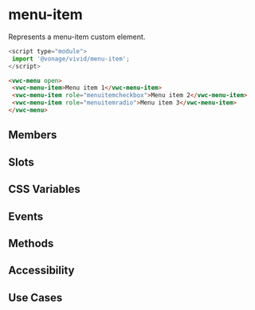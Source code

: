 # menu-item

Represents a menu-item custom element.

```js
<script type="module">
 import '@vonage/vivid/menu-item';
</script>
```

```html preview
<vwc-menu open>
 <vwc-menu-item>Menu item 1</vwc-menu-item>
 <vwc-menu-item role="menuitemcheckbox">Menu item 2</vwc-menu-item>
 <vwc-menu-item role="menuitemradio">Menu item 3</vwc-menu-item>
</vwc-menu>
```

## Members

## Slots

## CSS Variables

## Events

## Methods

## Accessibility

## Use Cases
